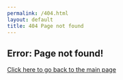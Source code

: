 ```yaml
---
permalink: /404.html
layout: default
title: 404 Page not found
---
```



## Error: Page not found!

<a href="/"> Click here to go back to the main page </a>
